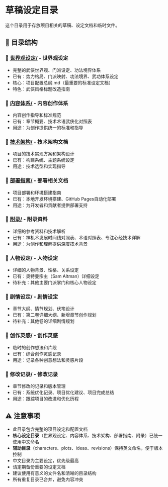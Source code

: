 # 草稿设定目录

这个目录用于存放项目相关的草稿、设定文档和临时文件。

## 📁 目录结构

### 📂 [世界观设定/](./世界观设定/) - 世界观设定
- 完整的武侠世界观、门派设定、功法境界体系
- 已有：势力格局、门派映射、功法境界、武功体系设定
- 核心：项目配置总纲.md（最重要的标准设定文档）
- 特色：武侠风格标题改造指南

### 📂 [内容体系/](./内容体系/) - 内容创作体系
- 内容创作指导和标准规范
- 已有：章节概要、技术术语武侠化对照表
- 用途：为创作提供统一的标准和指导

### 📂 [技术架构/](./技术架构/) - 技术架构文档
- 项目的技术实现方案和架构设计
- 已有：构建系统、主题系统设定
- 用途：技术选型和实现指导

### 📂 [部署指南/](./部署指南/) - 部署相关文档
- 项目部署和环境搭建指南
- 已有：本地开发环境搭建、GitHub Pages自动化部署
- 用途：为开发者和贡献者提供部署支持

### 📂 [附录/](./附录/) - 附录资料
- 详细的参考资料和技术解析
- 已有：神机术发展时间线对照表、术语对照表、专注心经技术详解
- 用途：为创作和理解提供深度技术背景

### 📂 人物设定/ - 人物设定
- 详细的人物背景、性格、关系设定
- 已有：奥特曼宗主（Sam Altman）详细设定
- 待补充：其他主要门派掌门和核心人物设定

### 📂 剧情设定/ - 剧情设定  
- 章节大纲、情节规划、伏笔设计
- 已有：第二卷详细大纲、新增章节创作规划
- 待补充：其他卷的详细剧情规划

### 📂 创作灵感/ - 创作灵感
- 临时的创作想法和片段
- 已有：综合创作灵感记录
- 用途：记录各种创意想法和灵感片段

### 📂 修改记录/ - 修改记录
- 章节修改的记录和版本管理
- 已有：系统优化记录、项目优化建议、项目完成总结
- 用途：跟踪项目的改进和优化历程

## ⚠️ 注意事项

- 此目录包含完整的项目设定和配置文档
- **核心设定目录**（世界观设定、内容体系、技术架构、部署指南、附录）已统一使用中文命名
- **辅助目录**（characters、plots、ideas、revisions）保持英文命名，便于版本控制
- 中文目录为主要设定，优先级最高
- 请定期备份重要的设定文档
- 建议使用有意义的文件名和清晰的目录结构
- 所有重复目录已合并，避免内容冲突